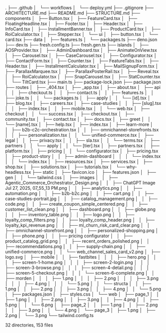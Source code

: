 .
├── .github
│   └── workflows
│       └── deploy.yml
├── .gitignore
├── ARCHITECTURE.md
├── README.md
├── STRUCTURE.md
├── components
│   ├── Button.tsx
│   ├── FeatureCard.tsx
│   ├── FloatingHeadline.tsx
│   ├── Footer.tsx
│   ├── Header.tsx
│   ├── InfoCard.tsx
│   ├── InstallmentBanner.tsx
│   ├── ProductCard.tsx
│   ├── RoiCalculator.tsx
│   ├── Stepper.tsx
│   └── ui
│       ├── button.tsx
│       └── card.tsx
├── data
│   ├── features.ts
│   └── packages.ts
├── deno.json
├── dev.ts
├── fresh.config.ts
├── fresh.gen.ts
├── islands
│   ├── AOSProvider.tsx
│   ├── AdminDashboard.tsx
│   ├── AnimateOnView.tsx
│   ├── Carousel.tsx
│   ├── CaseCarousel.tsx
│   ├── Configurator.tsx
│   ├── ContactForm.tsx
│   ├── Counter.tsx
│   ├── FeatureTabs.tsx
│   ├── Header.tsx
│   ├── InstallmentCalculator.tsx
│   ├── MailSignupForm.tsx
│   ├── ParallaxMarquee.tsx
│   ├── ParallaxPosterRail.tsx
│   ├── Reveal.tsx
│   ├── RoiCalculator.tsx
│   ├── SnapCarousel.tsx
│   ├── StatCounter.tsx
│   └── TiltCard.tsx
├── main.ts
├── package-lock.json
├── package.json
├── routes
│   ├── _404.tsx
│   ├── _app.tsx
│   ├── about.tsx
│   ├── api
│   │   ├── checkout.ts
│   │   ├── contact.ts
│   │   ├── features.ts
│   │   ├── joke.ts
│   │   └── packages.ts
│   ├── apply
│   │   └── [id].tsx
│   ├── blog.tsx
│   ├── careers.tsx
│   ├── case-studies
│   │   ├── [slug].tsx
│   │   ├── index.tsx
│   │   ├── mobile.tsx
│   │   └── web.tsx
│   ├── checkout
│   │   └── success.tsx
│   ├── checkout.tsx
│   ├── community.tsx
│   ├── contact.tsx
│   ├── docs.tsx
│   ├── greet
│   │   └── [name].tsx
│   ├── help.tsx
│   ├── index.tsx
│   ├── learn-more
│   │   ├── b2b-c2c-orchestration.tsx
│   │   ├── omnichannel-storefronts.tsx
│   │   ├── personalization.tsx
│   │   └── unified-commerce.tsx
│   ├── legal
│   │   ├── privacy.tsx
│   │   ├── sla.tsx
│   │   └── terms.tsx
│   ├── partners
│   │   └── apply
│   │       └── [tier].tsx
│   ├── partners.tsx
│   ├── platform.tsx
│   ├── pricing
│   │   └── configurator.tsx
│   ├── pricing.tsx
│   ├── product-story
│   │   ├── admin-dashboard
│   │   │   └── index.tsx
│   │   └── index.tsx
│   ├── resources.tsx
│   ├── services.tsx
│   ├── shop.tsx
│   ├── solutions.tsx
│   ├── tutorials.tsx
│   └── why-headless.tsx
├── static
│   ├── favicon.ico
│   ├── features.json
│   ├── gen
│   │   └── tailwind.css
│   ├── images
│   │   ├── Agentic_Commerce_Orchestrator_Design.png
│   │   ├── ChatGPT Image Jul 27, 2025, 07_55_13 PM.png
│   │   ├── analytics.png
│   │   ├── automation.png
│   │   ├── b2b-b2c.png
│   │   ├── cart.png
│   │   ├── case-studies-portrait.jpg
│   │   ├── catalog_management.png
│   │   ├── code.png
│   │   ├── create_coupon_simple_centered.png
│   │   ├── customer_list_clean.png
│   │   ├── dashboard.png
│   │   ├── globe.png
│   │   ├── inventory_table.png
│   │   ├── logo.png
│   │   ├── loyalty_comp_filters.png
│   │   ├── loyalty_comp_header.png
│   │   ├── loyalty_kpi_revenue.png
│   │   ├── ml_churn_risk_card_clear.png
│   │   ├── omnichannel-storefront.png
│   │   ├── personalized-shopping.png
│   │   ├── phone.png
│   │   ├── pricing configurator
│   │   ├── product_catalog_grid.png
│   │   ├── recent_orders_polished.png
│   │   ├── recommendations.png
│   │   ├── supply-chain.png
│   │   ├── unified-commerce.png
│   │   └── web_channel_sales_card_v2.png
│   ├── logo.svg
│   ├── mobile
│   │   ├── fastbites
│   │   │   ├── hero.png
│   │   │   ├── screen-1-home.png
│   │   │   ├── screen-2-login.png
│   │   │   ├── screen-3-browse.png
│   │   │   ├── screen-4-detail.png
│   │   │   ├── screen-5-checkout.png
│   │   │   └── screen-6-complete.png
│   │   ├── morden
│   │   │   ├── 1.png
│   │   │   ├── 2.png
│   │   │   ├── 3.png
│   │   │   ├── 4.png
│   │   │   └── 5.png
│   │   └── structa
│   │       ├── 1.png
│   │       ├── 2.png
│   │       ├── 3.png
│   │       ├── 4.png
│   │       └── 5.png
│   ├── packages.json
│   ├── styles.css
│   └── web
│       ├── page_1
│       │   ├── 1.png
│       │   ├── 2.png
│       │   ├── 3.png
│       │   ├── 4.png
│       │   ├── 5.png
│       │   └── 6.png
│       ├── page_2
│       │   ├── 1.png
│       │   ├── 2.png
│       │   ├── 3.png
│       │   └── 4.png
│       └── page_3
│           ├── 1.png
│           ├── 2.png
│           └── 3.png
└── tailwind.config.ts

32 directories, 153 files
